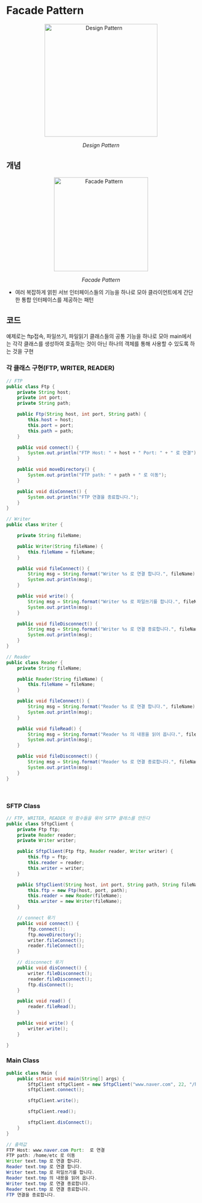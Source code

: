 # Facade Pattern

<p align="center">
    <img width="300" alt="Design Pattern" src="https://github.com/jongeunShin95/TIL/assets/20867824/8a78460d-5643-4dac-a84d-c1d92d5fa44f">
    <p align="center"><I>Design Pattern</I></p>
</p>

## 개념

<p align="center">
    <img width="250" alt="Facade Pattern" src="https://github.com/jongeunShin95/TIL/assets/20867824/3622580e-75e8-496a-8091-750009c51ac1">
    <p align="center"><I>Facade Pattern</I></p>
</p>

- 여러 복잡하게 얽힌 서브 인터페이스들의 기능을 하나로 모아 클라이언트에게 간단한 통합 인터페이스를 제공하는 패턴

## 코드

예제로는 ftp접속, 파일쓰기, 파일읽기 클래스들의 공통 기능을 하나로 모아 main에서는 각각 클래스를 생성하여 호출하는 것이 아닌 하나의 객체를 통해 사용할 수 있도록 하는 것을 구현

### 각 클래스 구현(FTP, WRITER, READER)
```java
// FTP
public class Ftp {
    private String host;
    private int port;
    private String path;

    public Ftp(String host, int port, String path) {
        this.host = host;
        this.port = port;
        this.path = path;
    }

    public void connect() {
        System.out.println("FTP Host: " + host + " Port: " + " 로 연결");
    }

    public void moveDirectory() {
        System.out.println("FTP path: " + path + " 로 이동");
    }

    public void disConnect() {
        System.out.println("FTP 연결을 종료합니다.");
    }
}

// Writer
public class Writer {

    private String fileName;

    public Writer(String fileName) {
        this.fileName = fileName;
    }

    public void fileConnect() {
        String msg = String.format("Writer %s 로 연결 합니다.", fileName);
        System.out.println(msg);
    }

    public void write() {
        String msg = String.format("Writer %s 로 파일쓰기를 합니다.", fileName);
        System.out.println(msg);
    }

    public void fileDisconnect() {
        String msg = String.format("Writer %s 로 연결 종료합니다.", fileName);
        System.out.println(msg);
    }
}

// Reader
public class Reader {
    private String fileName;

    public Reader(String fileName) {
        this.fileName = fileName;
    }

    public void fileConnect() {
        String msg = String.format("Reader %s 로 연결 합니다.", fileName);
        System.out.println(msg);
    }

    public void fileRead() {
        String msg = String.format("Reader %s 의 내용을 읽어 옵니다.", fileName);
        System.out.println(msg);
    }

    public void fileDisconnect() {
        String msg = String.format("Reader %s 로 연결 종료합니다.", fileName);
        System.out.println(msg);
    }
}

```

<br />

### SFTP Class
```java
// FTP, WRITER, READER 의 함수들을 묶어 SFTP 클래스를 만든다
public class SftpClient {
    private Ftp ftp;
    private Reader reader;
    private Writer writer;

    public SftpClient(Ftp ftp, Reader reader, Writer writer) {
        this.ftp = ftp;
        this.reader = reader;
        this.writer = writer;
    }

    public SftpClient(String host, int port, String path, String fileName) {
        this.ftp = new Ftp(host, port, path);
        this.reader = new Reader(fileName);
        this.writer = new Writer(fileName);
    }

    // connect 묶기
    public void connect() {
        ftp.connect();
        ftp.moveDirectory();
        writer.fileConnect();
        reader.fileConnect();
    }

    // disconnect 묶기
    public void disConnect() {
        writer.fileDisconnect();
        reader.fileDisconnect();
        ftp.disConnect();
    }

    public void read() {
        reader.fileRead();
    }

    public void write() {
        writer.write();
    }

}
```

### Main Class
```java
public class Main {
    public static void main(String[] args) {
        SftpClient sftpClient = new SftpClient("www.naver.com", 22, "/home/etc", "text.tmp");
        sftpClient.connect();

        sftpClient.write();

        sftpClient.read();

        sftpClient.disConnect();
    }
}

// 출력값
FTP Host: www.naver.com Port:  로 연결
FTP path: /home/etc 로 이동
Writer text.tmp 로 연결 합니다.
Reader text.tmp 로 연결 합니다.
Writer text.tmp 로 파일쓰기를 합니다.
Reader text.tmp 의 내용을 읽어 옵니다.
Writer text.tmp 로 연결 종료합니다.
Reader text.tmp 로 연결 종료합니다.
FTP 연결을 종료합니다.
```